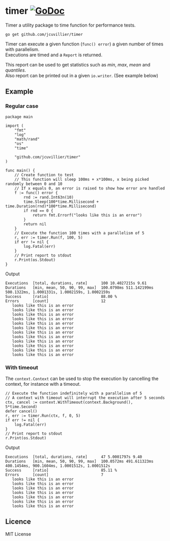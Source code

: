 # timer [![GoDoc](https://godoc.org/github.com/jcuvillier/timer?status.svg)](https://godoc.org/github.com/jcuvillier/timer)

Timer a utility package to time function for performance tests.

```
go get github.com/jcuvillier/timer
```

Timer can execute a given function (`func() error`) a given number of times with parallelism.  
Executions are timed and a `Report` is returned.  

This report can be used to get statistics such as *min*, *max*, *mean* and *quantiles*.  
Also report can be printed out in a given `io.writer`. (See example below)

## Example

### Regular case

```golang
package main

import (
	"fmt"
	"log"
	"math/rand"
	"os"
	"time"

	"github.com/jcuvillier/timer"
)

func main() {
	// Create function to test
	// This function will sleep 100ms + x*100ms, x being picked randomly between 0 and 10
	// If x equals 0, an error is raised to show how error are handled
	f := func() error {
		rnd := rand.Int63n(10)
		time.Sleep(100*time.Millisecond + time.Duration(rnd)*100*time.Millisecond)
		if rnd == 0 {
			return fmt.Errorf("looks like this is an error")
		}
		return nil
	}
	// Execute the function 100 times with a parallelism of 5
	r, err := timer.Run(f, 100, 5)
	if err != nil {
		log.Fatal(err)
	}
	// Print report to stdout
	r.Print(os.Stdout)
}

```
Output
```
Executions  [total, durations, rate]      100 10.4027215s 9.61
Durations   [min, mean, 50, 90, 99, max]  100.0798ms 511.142199ms 500.1322ms, 1.0001331s, 1.0002159s, 1.0002159s
Success     [ratio]                       88.00 %
Errors      [count]                       12
   looks like this is an error
   looks like this is an error
   looks like this is an error
   looks like this is an error
   looks like this is an error
   looks like this is an error
   looks like this is an error
   looks like this is an error
   looks like this is an error
   looks like this is an error
   looks like this is an error
   looks like this is an error
```
### With timeout

The `context.Context` can be used to stop the execution by cancelling the context, for instance with a timeout.

```golang
// Execute the function indefinitely with a parallelism of 5
// A context with timeout will interrupt the execution after 5 seconds
ctx, cancel := context.WithTimeout(context.Background(), 5*time.Second)
defer cancel()
r, err := timer.Run(ctx, f, 0, 5)
if err != nil {
	log.Fatal(err)
}
// Print report to stdout
r.Print(os.Stdout)
```
Output
```
Executions  [total, durations, rate]      47 5.0001797s 9.40
Durations   [min, mean, 50, 90, 99, max]  100.0572ms 491.611323ms 400.1454ms, 900.1604ms, 1.0001512s, 1.0001512s
Success     [ratio]                       85.11 %
Errors      [count]                       7
   looks like this is an error
   looks like this is an error
   looks like this is an error
   looks like this is an error
   looks like this is an error
   looks like this is an error
   looks like this is an error
```


## Licence

MIT License

